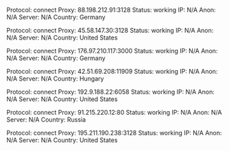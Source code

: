 Protocol: connect
Proxy: 88.198.212.91:3128
Status: working
IP: N/A
Anon: N/A
Server: N/A
Country: Germany

Protocol: connect
Proxy: 45.58.147.30:3128
Status: working
IP: N/A
Anon: N/A
Server: N/A
Country: United States

Protocol: connect
Proxy: 176.97.210.117:3000
Status: working
IP: N/A
Anon: N/A
Server: N/A
Country: Germany

Protocol: connect
Proxy: 42.51.69.208:11909
Status: working
IP: N/A
Anon: N/A
Server: N/A
Country: Hungary

Protocol: connect
Proxy: 192.9.188.22:6058
Status: working
IP: N/A
Anon: N/A
Server: N/A
Country: United States

Protocol: connect
Proxy: 91.215.220.12:80
Status: working
IP: N/A
Anon: N/A
Server: N/A
Country: Russia

Protocol: connect
Proxy: 195.211.190.238:3128
Status: working
IP: N/A
Anon: N/A
Server: N/A
Country: United States

